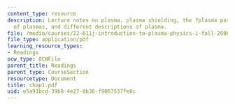 ```yaml
---
content_type: resource
description: Lecture notes on plasma, plasma shielding, the ?plasma parameter?, occurrence
  of plasmas, and different descriptions of plasma.
file: /media/courses/22-611j-introduction-to-plasma-physics-i-fall-2006/e5a91bcd39b84e278b36f9067537fe8c_chap1.pdf
file_type: application/pdf
learning_resource_types:
- Readings
ocw_type: OCWFile
parent_title: Readings
parent_type: CourseSection
resourcetype: Document
title: chap1.pdf
uid: e5a91bcd-39b8-4e27-8b36-f9067537fe8c
---
```


